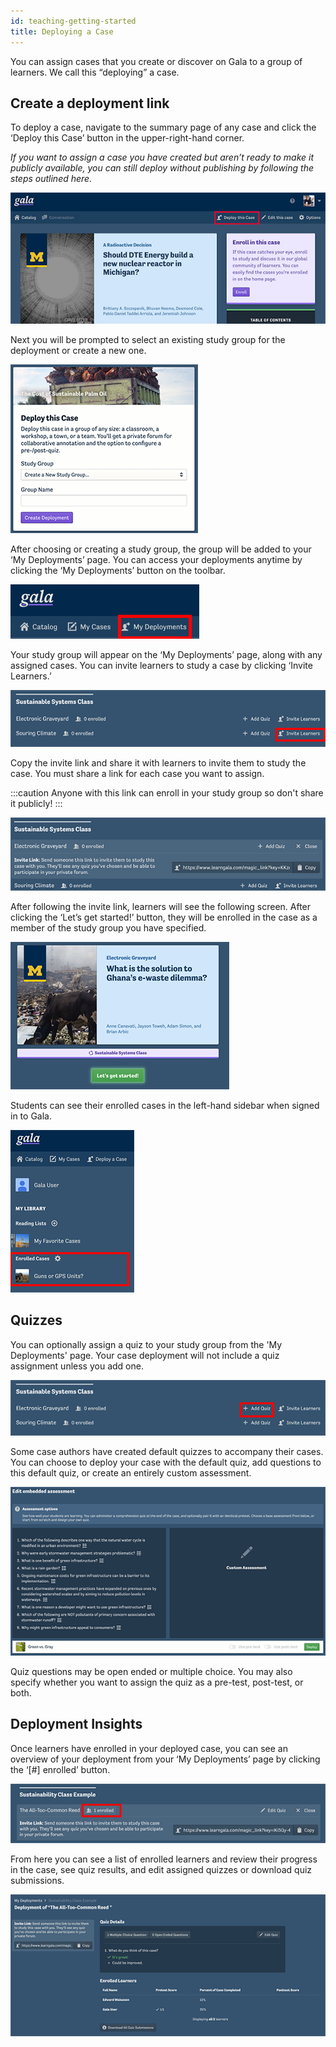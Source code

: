 ```yaml
---
id: teaching-getting-started
title: Deploying a Case
---
```


You can assign cases that you create or discover on Gala to a group of learners. We call this “deploying” a case.

## Create a deployment link
To deploy a case, navigate to the summary page of any case and click the ‘Deploy this Case’ button in the upper-right-hand corner.

*If you want to assign a case you have created but aren’t ready to make it publicly available, you can still deploy without publishing by following the steps outlined here.*

![A screenshot of the deployment button.](./assets/deployments-button-screenshot.png)

Next you will be prompted to select an existing study group for the deployment or create a new one.

![A screenshot of the study group selection prompt.](./assets/deployments-study-group-screenshot.png)

After choosing or creating a study group, the group will be added to your ‘My Deployments’ page. You can access your deployments anytime by clicking the ‘My Deployments’ button on the toolbar.

![A screenshot of the My Deployments button.](./assets/deployments-deployments-screenshot.png)

Your study group will appear on the ‘My Deployments’ page, along with any assigned cases. You can invite learners to study a case by clicking ‘Invite Learners.’

![A screenshot of the deployments list.](./assets/deployments-active-deployments-screenshot.png)

Copy the invite link and share it with learners to invite them to study the case. You must share a link for each case you want to assign.

:::caution
 Anyone with this link can enroll in your study group so don't share it publicly!
:::

![A screenshot of the invite link.](./assets/deployments-invite-link-screenshot.png)
  
After following the invite link, learners will see the following screen. After clicking the ‘Let’s get started!’ button, they will be enrolled in the case as a member of the study group you have specified.

![A screenshot of the Let's Get Started button.](./assets/deployments-get-started-button-screenshot.png)

Students can see their enrolled cases in the left-hand sidebar when signed in to Gala.

![A screenshot of the enrolled cases panel.](./assets/deployments-enrolled-cases-screenshot.png)

## Quizzes

You can optionally assign a quiz to your study group from the 'My Deployments' page. Your case deployment will not include a quiz assignment unless you add one.

![A screenshot of the Add Quiz button.](./assets/deployments-quizzes-add-screenshot.png)

Some case authors have created default quizzes to accompany their cases. You can choose to deploy your case with the default quiz, add questions to this default quiz, or create an entirely custom assessment.

![A screenshot of the Edit embedded assessment screen.](./assets/deployments-quizzes-embedded-screenshot.png)

Quiz questions may be open ended or multiple choice. You may also specify whether you want to assign the quiz as a pre-test, post-test, or both.


## Deployment Insights

Once learners have enrolled in your deployed case, you can see an overview of your deployment from your ‘My Deployments’ page by clicking the ‘[#] enrolled’ button.

![A screenshot of the # enrolled button.](./assets/deployments-insights-enrolled-screenshot.png)

From here you can see a list of enrolled learners and review their progress in the case, see quiz results, and edit assigned quizzes or download quiz submissions.

![A screenshot of the full case deployment page.](./assets/deployments-insights-results-screenshot.png)
